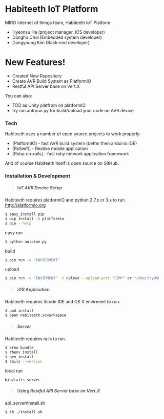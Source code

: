 # Habiteeth IoT Platform

MIRO Internet of things team, Habiteeth IoT Platform.

  - Hyeonsu Ha (project manager, iOS developer)
  - Dongho Choi (Embedded system developer)
  - Dongyoung Kim (Back-end developer)

# New Features!

  - Created New Repository
  - Create AVR Build System as PlatformIO
  - Restful API Server base on Vert.X


You can also:
  - TDD as Unity platfrom on platformIO
  - try run autorun.py for build/upload your code on AVR device

### Tech

Habiteeth uses a number of open source projects to work properly:

* [PlatformIO] - fast AVR build system (better then arduinio IDE)
* [RxSwift] - Reative mobile application
* [Ruby-on-rails] - fast ruby network application framework

And of course Habiteeth itself is open source on GitHub.

### Installation & Development
>##### IoT AVR Device Setup
Habiteeth requires platformIO and python 2.7.x or 3.x to run. http://platformio.org
```sh
$ easy_install pip
$ pip install -U platformio
$ pio --help
```
easy run
```sh
$ python autorun.py
```
build
```sh
$ pio run -e "ENVIROMENT"
```
upload
```sh
$ pio run -e "ENVIRMENT" -t upload --upload-port "COM*" or "/dev/ttyUSB*"
```

>##### iOS Application
Habiteeth requires Xcode IDE and OS X envirment to run.
```sh
$ pod install
$ open Habiteeth.xcworkspace
```
>##### Server
Habiteeth requires rails to run.
```sh
$ brew bundle
$ rbenv install
$ gem install
$ rails --version
```

local run
```sh
bin/rails server
```

>##### Using Restful API Server base on Vert.X
api_server/install.sh

```sh
$ sh ./install.sh
```
